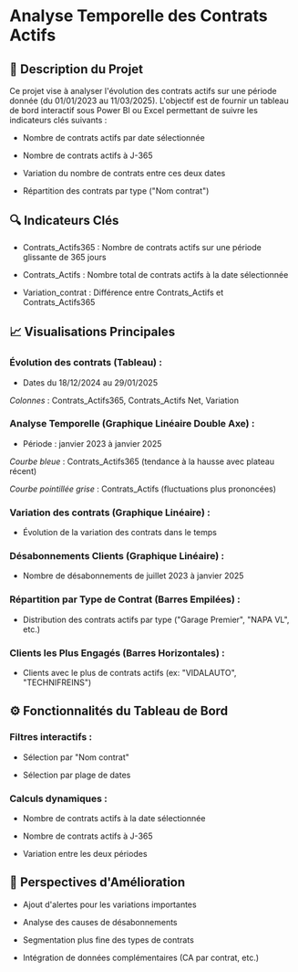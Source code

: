 # Analyse Temporelle des Contrats Actifs 

## 📌 Description du Projet
Ce projet vise à analyser l'évolution des contrats actifs sur une période donnée (du 01/01/2023 au 11/03/2025). L'objectif est de fournir un tableau de bord interactif sous Power BI ou Excel permettant de suivre les indicateurs clés suivants :

* Nombre de contrats actifs par date sélectionnée

* Nombre de contrats actifs à J-365

* Variation du nombre de contrats entre ces deux dates

* Répartition des contrats par type ("Nom contrat")


## 🔍 Indicateurs Clés

* Contrats_Actifs365 : Nombre de contrats actifs sur une période glissante de 365 jours

* Contrats_Actifs : Nombre total de contrats actifs à la date sélectionnée

* Variation_contrat : Différence entre Contrats_Actifs et Contrats_Actifs365

## 📈 Visualisations Principales

### Évolution des contrats (Tableau) :

- Dates du 18/12/2024 au 29/01/2025

*Colonnes* : Contrats_Actifs365, Contrats_Actifs Net, Variation

### Analyse Temporelle (Graphique Linéaire Double Axe) :

- Période : janvier 2023 à janvier 2025

*Courbe bleue* : Contrats_Actifs365 (tendance à la hausse avec plateau récent)

*Courbe pointillée grise* : Contrats_Actifs (fluctuations plus prononcées)

### Variation des contrats (Graphique Linéaire) :

- Évolution de la variation des contrats dans le temps

### Désabonnements Clients (Graphique Linéaire) :

- Nombre de désabonnements de juillet 2023 à janvier 2025

### Répartition par Type de Contrat (Barres Empilées) :

- Distribution des contrats actifs par type ("Garage Premier", "NAPA VL", etc.)

### Clients les Plus Engagés (Barres Horizontales) :

- Clients avec le plus de contrats actifs (ex: "VIDALAUTO", "TECHNIFREINS")

## ⚙️ Fonctionnalités du Tableau de Bord

### Filtres interactifs :

- Sélection par "Nom contrat"

- Sélection par plage de dates

### Calculs dynamiques :

- Nombre de contrats actifs à la date sélectionnée

- Nombre de contrats actifs à J-365

- Variation entre les deux périodes


## 🔮 Perspectives d'Amélioration

- Ajout d'alertes pour les variations importantes

- Analyse des causes de désabonnements

- Segmentation plus fine des types de contrats

- Intégration de données complémentaires (CA par contrat, etc.)

